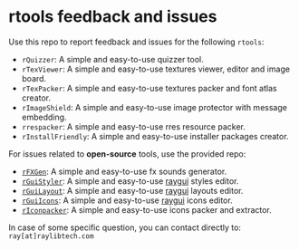 # rtools feedback and issues

Use this repo to report feedback and issues for the following `rtools`:

 - `rQuizzer`: A simple and easy-to-use quizzer tool.
 - `rTexViewer`: A simple and easy-to-use textures viewer, editor and image board.
 - `rTexPacker`: A simple and easy-to-use textures packer and font atlas creator.
 - `rImageShield`: A simple and easy-to-use image protector with message embedding.
 - `rrespacker`: A simple and easy-to-use rres resource packer.
 - `rInstallFriendly`: A simple and easy-to-use installer packages creator.
 
 For issues related to **open-source** tools, use the provided repo:
 
 - [`rFXGen`](https://github.com/raysan5/rfxgen): A simple and easy-to-use fx sounds generator.
 - [`rGuiStyler`](https://github.com/raysan5/rguistyler): A simple and easy-to-use [raygui](https://github.com/raysan5/raygui) styles editor.
 - [`rGuiLayout`](https://github.com/raysan5/rguilayout): A simple and easy-to-use [raygui](https://github.com/raysan5/raygui) layouts editor.
 - [`rGuiIcons`](https://github.com/raysan5/rguiicons): A simple and easy-to-use [raygui](https://github.com/raysan5/raygui) icons editor.
 - [`rIconpacker`](https://github.com/raysan5/riconpacker): A simple and easy-to-use icons packer and extractor.
 
 In case of some specific question, you can contact directly to: `ray[at]raylibtech.com`
